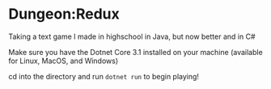 # Dungeon:Redux
 Taking a text game I made in highschool in Java, but now better and in C#
 
 Make sure you have the Dotnet Core 3.1 installed on your machine (available for Linux, MacOS, and Windows)
 
 cd into the directory and run `dotnet run` to begin playing!
